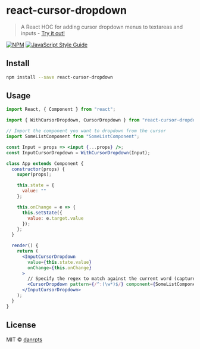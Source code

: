 # react-cursor-dropdown

> A React HOC for adding cursor dropdown menus to textareas and inputs - [Try it out!](https://superdan.io/react-cursor-dropdown/)


[![NPM](https://img.shields.io/npm/v/react-cursor-dropdown.svg)](https://www.npmjs.com/package/react-cursor-dropdown) [![JavaScript Style Guide](https://img.shields.io/badge/code_style-standard-brightgreen.svg)](https://standardjs.com)

## Install

```bash
npm install --save react-cursor-dropdown
```

## Usage

```jsx
import React, { Component } from "react";

import { WithCursorDropdown, CursorDropdown } from "react-cursor-dropdown";

// Import the component you want to dropdown from the cursor
import SomeListComponent from "SomeListComponent";

const Input = props => <input {...props} />;
const InputCursorDropdown = WithCursorDropdown(Input);

class App extends Component {
  constructor(props) {
    super(props);

    this.state = {
      value: ""
    };

    this.onChange = e => {
      this.setState({
        value: e.target.value
      });
    };
  }

  render() {
    return (
      <InputCursorDropdown
        value={this.state.value}
        onChange={this.onChange}
      >
        // Specify the regex to match against the current word (capture group required)
        <CursorDropdown pattern={/^:(\w*)$/} component={SomeListComponent} />
      </InputCursorDropdown>
    );
  }
}
```

## License

MIT © [danrpts](https://github.com/danrpts)
